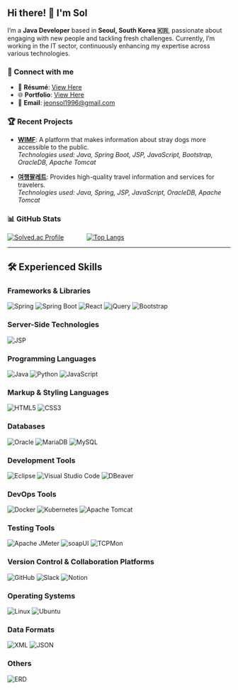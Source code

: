## Hi there! 👋 I'm **Sol**

I’m a **Java Developer** based in **Seoul, South Korea 🇰🇷**, passionate about engaging with new people and tackling fresh challenges. Currently, I’m working in the IT sector, continuously enhancing my expertise across various technologies.

### 🔗 Connect with me
- 📄 **Résumé**: [View Here](https://docs.google.com/document/d/1bMLI4QCNwW-ZOQh6QggzzeF01tpa8BIuLHbSebAkw6g/edit?usp=sharing)
- 🌐 **Portfolio**: [View Here](https://docs.google.com/presentation/d/1oF5fgzs65jXM8eVU9dKH0qQ-9T03NLvSd9EK3ZsDXYA/edit?usp=sharing)
- 📧 **Email**: [jeonsol1996@gmail.com](mailto:jeonsol1996@gmail.com)

### 🏆 Recent Projects
- [**WIMF**](https://github.com/2305PublicDataWebApp/WIMF): A platform that makes information about stray dogs more accessible to the public.  
  *Technologies used: Java, Spring Boot, JSP, JavaScript, Bootstrap, OracleDB, Apache Tomcat*

- [**여행팔레트**](https://github.com/2305PublicDataWebApp/TravelPalette): Provides high-quality travel information and services for travelers.  
  *Technologies used: Java, Spring, JSP, JavaScript, OracleDB, Apache Tomcat*

### 📊 GitHub Stats
[![Solved.ac Profile](http://mazassumnida.wtf/api/v2/generate_badge?boj=pinetree2024)](https://solved.ac/pinetree2024/) &nbsp; &nbsp; &nbsp; &nbsp; &nbsp; &nbsp; [![Top Langs](https://github-readme-stats.vercel.app/api/top-langs/?username=JeonSol-Kor&theme=dark)](https://github.com/anuraghazra/github-readme-stats)


---

## 🛠 Experienced Skills

### **Frameworks & Libraries**
![Spring](https://img.shields.io/badge/Spring-6DB33F?style=for-the-badge&logo=spring&logoColor=white)
![Spring Boot](https://img.shields.io/badge/Spring%20Boot-6DB33F?style=for-the-badge&logo=spring-boot&logoColor=white)
![React](https://img.shields.io/badge/React-61DAFB?style=for-the-badge&logo=react&logoColor=black)
![jQuery](https://img.shields.io/badge/jQuery-0769AD?style=for-the-badge&logo=jquery&logoColor=white)
![Bootstrap](https://img.shields.io/badge/Bootstrap-563D7C?style=for-the-badge&logo=bootstrap&logoColor=white)

### **Server-Side Technologies**
![JSP](https://img.shields.io/badge/JSP-007396?style=for-the-badge&logo=jsp&logoColor=white)

### **Programming Languages**
![Java](https://img.shields.io/badge/Java-ED8B00?style=for-the-badge&logo=java&logoColor=white)
![Python](https://img.shields.io/badge/Python-3776AB?style=for-the-badge&logo=python&logoColor=white)
![JavaScript](https://img.shields.io/badge/JavaScript-F7DF1E?style=for-the-badge&logo=javascript&logoColor=black)

### **Markup & Styling Languages**
![HTML5](https://img.shields.io/badge/HTML5-E34F26?style=for-the-badge&logo=html5&logoColor=white)
![CSS3](https://img.shields.io/badge/CSS3-1572B6?style=for-the-badge&logo=css3&logoColor=white)

### **Databases**
![Oracle](https://img.shields.io/badge/Oracle-F80000?style=for-the-badge&logo=oracle&logoColor=white)
![MariaDB](https://img.shields.io/badge/MariaDB-003545?style=for-the-badge&logo=mariadb&logoColor=white)
![MySQL](https://img.shields.io/badge/MySQL-4479A1?style=for-the-badge&logo=mysql&logoColor=white)

### **Development Tools**
![Eclipse](https://img.shields.io/badge/Eclipse-2C2255?style=for-the-badge&logo=eclipse&logoColor=white)
![Visual Studio Code](https://img.shields.io/badge/VScode-007ACC?style=for-the-badge&logo=visual-studio-code&logoColor=white)
![DBeaver](https://img.shields.io/badge/DBeaver-1E90FF?style=for-the-badge&logo=dbeaver&logoColor=white)

### **DevOps Tools**
![Docker](https://img.shields.io/badge/Docker-2496ED?style=for-the-badge&logo=docker&logoColor=white)
![Kubernetes](https://img.shields.io/badge/Kubernetes-326CE5?style=for-the-badge&logo=kubernetes&logoColor=white)
![Apache Tomcat](https://img.shields.io/badge/Apache%20Tomcat-F8DC75?style=for-the-badge&logo=apache-tomcat&logoColor=black)

### **Testing Tools**
![Apache JMeter](https://img.shields.io/badge/Apache%20JMeter-D22128?style=for-the-badge&logo=apache-jmeter&logoColor=white)
![soapUI](https://img.shields.io/badge/soapUI-6DB33F?style=for-the-badge&logo=soapui&logoColor=white)
![TCPMon](https://img.shields.io/badge/TCPMon-007ACC?style=for-the-badge&logo=protocol&logoColor=white)

### **Version Control & Collaboration Platforms**
![GitHub](https://img.shields.io/badge/GitHub-181717?style=for-the-badge&logo=github&logoColor=white)
![Slack](https://img.shields.io/badge/Slack-4A154B?style=for-the-badge&logo=slack&logoColor=white)
![Notion](https://img.shields.io/badge/Notion-000000?style=for-the-badge&logo=notion&logoColor=white)

### **Operating Systems**
![Linux](https://img.shields.io/badge/Linux-FCC624?style=for-the-badge&logo=linux&logoColor=black)
![Ubuntu](https://img.shields.io/badge/Ubuntu-E95420?style=for-the-badge&logo=ubuntu&logoColor=white)

### **Data Formats**
![XML](https://img.shields.io/badge/XML-9B6F6F?style=for-the-badge&logo=xml&logoColor=white)
![JSON](https://img.shields.io/badge/JSON-000000?style=for-the-badge&logo=json&logoColor=white)

### **Others**
![ERD](https://img.shields.io/badge/ERD-0C4E9C?style=for-the-badge)
